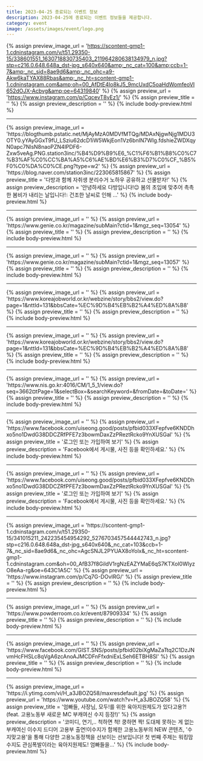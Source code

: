 ```yaml
---
title: 2023-04-25 종료되는 이벤트 정보
description: 2023-04-25에 종료되는 이벤트 정보들을 제공합니다.
category: event
image: /assets/images/event/logo.png
---
```

{% assign preview_image_url = 'https://scontent-gmp1-1.cdninstagram.com/v/t51.29350-15/338601551_1630718830735403_211964280638134979_n.jpg?stp=c216.0.648.648a_dst-jpg_s640x640&amp;_nc_cat=100&amp;ccb=1-7&amp;_nc_sid=8ae9d6&amp;_nc_ohc=a9-Akw6kaTYAX88Rbas&amp;_nc_ht=scontent-gmp1-1.cdninstagram.com&amp;oh=00_AfDtE4Io8kJ5_9mcUxdC5oaHdWomfeoVI652dOJX-Acbvg&amp;oe=64319840' %}
{% assign preview_url = 'https://www.instagram.com/p/CqcevT8vEz1/' %}
{% assign preview_title = '' %}
{% assign preview_description = '' %}
{% include body-preview.html %}
<hr>{% assign preview_image_url = 'https://blogthumb.pstatic.net/MjAyMzA0MDVfMTQg/MDAxNjgwNjg1MDU3OTY0.yYAyGGxT9fU_LSziu62dcD1iW5WkjEon1Vz6bnIN7WIg.fdshieZWDXqyN0apc7NlsN8naoPZN4lPDF6-Zxw5veAg.PNG.station3inc/%B4%D9%B9%E6_%C1%F6%B1%B8%C0%C7%B3%AF%C0%CC%BA%A5%C6%AE%BD%E6%B3%D7%C0%CF_%B5%F0%C0%DA%C0%CE.png?type=w2' %}
{% assign preview_url = 'https://blog.naver.com/station3inc/223065815867' %}
{% assign preview_title = '다방과 함께 자취생 분리수거 노하우 공유하고 선물받자!' %}
{% assign preview_description = '안녕하세요 다방입니다!😉 봄의 초입에 맞추어 촉촉한 봄비가 내리는 날입니다!💧 건조한 날씨로 인해 ...' %}
{% include body-preview.html %}
<hr>{% assign preview_image_url = '' %}
{% assign preview_url = 'https://www.genie.co.kr/magazine/subMain?ctid=1&mgz_seq=13054' %}
{% assign preview_title = '' %}
{% assign preview_description = '' %}
{% include body-preview.html %}
<hr>{% assign preview_image_url = '' %}
{% assign preview_url = 'https://www.genie.co.kr/magazine/subMain?ctid=1&mgz_seq=13057' %}
{% assign preview_title = '' %}
{% assign preview_description = '' %}
{% include body-preview.html %}
<hr>{% assign preview_image_url = '' %}
{% assign preview_url = 'https://www.koreajobworld.or.kr/webzine/story/bbs2/view.do?page=1&nttId=131&bbsCate=%EC%9D%B4%EB%B2%A4%ED%8A%B8' %}
{% assign preview_title = '' %}
{% assign preview_description = '' %}
{% include body-preview.html %}
<hr>{% assign preview_image_url = '' %}
{% assign preview_url = 'https://www.koreajobworld.or.kr/webzine/story/bbs2/view.do?page=1&nttId=131&bbsCate=%EC%9D%B4%EB%B2%A4%ED%8A%B8' %}
{% assign preview_title = '' %}
{% assign preview_description = '' %}
{% include body-preview.html %}
<hr>{% assign preview_image_url = '' %}
{% assign preview_url = 'https://www.nis.go.kr:4016/CM/1_5_1/view.do?seq=3662&currentPage=1&selectBox=&searchKeyword=&fromDate=&toDate=' %}
{% assign preview_title = '' %}
{% assign preview_description = '' %}
{% include body-preview.html %}
<hr>{% assign preview_image_url = '' %}
{% assign preview_url = 'https://www.facebook.com/uiseong.good/posts/pfbid033XFepfve6KNDDhxo5no1DwdG38DDCZRfPFE7z3bowmDaxZzPReztRcko9YnXUSGal' %}
{% assign preview_title = '&#xb85c;&#xadf8;&#xc778; &#xb610;&#xb294; &#xac00;&#xc785;&#xd558;&#xc5ec; &#xbcf4;&#xae30;' %}
{% assign preview_description = 'Facebook&#xc5d0;&#xc11c; &#xac8c;&#xc2dc;&#xbb3c;, &#xc0ac;&#xc9c4; &#xb4f1;&#xc744; &#xd655;&#xc778;&#xd558;&#xc138;&#xc694;.' %}
{% include body-preview.html %}
<hr>{% assign preview_image_url = '' %}
{% assign preview_url = 'https://www.facebook.com/uiseong.good/posts/pfbid033XFepfve6KNDDhxo5no1DwdG38DDCZRfPFE7z3bowmDaxZzPReztRcko9YnXUSGal' %}
{% assign preview_title = '&#xb85c;&#xadf8;&#xc778; &#xb610;&#xb294; &#xac00;&#xc785;&#xd558;&#xc5ec; &#xbcf4;&#xae30;' %}
{% assign preview_description = 'Facebook&#xc5d0;&#xc11c; &#xac8c;&#xc2dc;&#xbb3c;, &#xc0ac;&#xc9c4; &#xb4f1;&#xc744; &#xd655;&#xc778;&#xd558;&#xc138;&#xc694;.' %}
{% include body-preview.html %}
<hr>{% assign preview_image_url = 'https://scontent-gmp1-1.cdninstagram.com/v/t51.29350-15/341015211_242235454954292_5276703457544442743_n.jpg?stp=c216.0.648.648a_dst-jpg_s640x640&amp;_nc_cat=103&amp;ccb=1-7&amp;_nc_sid=8ae9d6&amp;_nc_ohc=AgcSNJL2PYUAX8oYolx&amp;_nc_ht=scontent-gmp1-1.cdninstagram.com&amp;oh=00_AfB37f8GildV1rgNzEAZYMaE6qS7KTXoI0WlyzO8eAa-rg&amp;oe=643C1A5C' %}
{% assign preview_url = 'https://www.instagram.com/p/Cq7G-DOvIRG/' %}
{% assign preview_title = '' %}
{% assign preview_description = '' %}
{% include body-preview.html %}
<hr>{% assign preview_image_url = '' %}
{% assign preview_url = 'https://www.powderroom.co.kr/event/87909334' %}
{% assign preview_title = '' %}
{% assign preview_description = '' %}
{% include body-preview.html %}
<hr>{% assign preview_image_url = '' %}
{% assign preview_url = 'https://www.facebook.com/GIST.SNS/posts/pfbid02biXgMaZaTtq2C1DzJNvmHcFHSLc8qVgA6zcAnoAJMCDFnFfxdniExLSeh6ETBH8Sl' %}
{% assign preview_title = '' %}
{% assign preview_description = '' %}
{% include body-preview.html %}
<hr>{% assign preview_image_url = 'https://i.ytimg.com/vi/H_a3JBOZQ58/maxresdefault.jpg' %}
{% assign preview_url = 'https://www.youtube.com/watch?v=H_a3JBOZQ58' %}
{% assign preview_title = '엄빠들, 사장님, 모두!를 위한 육아지원제도가 있다고용?! (feat. 고용노동부 새로운 MC 부캐여신 수지 등장!)' %}
{% assign preview_description = '코미디, 연기,.. 척하면 척! 쿵하면 짝! 도대체 못하는 게 없는 부캐여신 이수지 드디어 고용부 출연!이수지가 함께한 고용노동부의 NEW 콘텐츠, &#39;수지맞고용&#39;을 통해 다양한 고용노동정책을 선보이는 선보입니다! 첫 번째 주제는 워킹맘 수지도 관심폭발이라는  육아지원제도! 엄빠들을...' %}
{% include body-preview.html %}